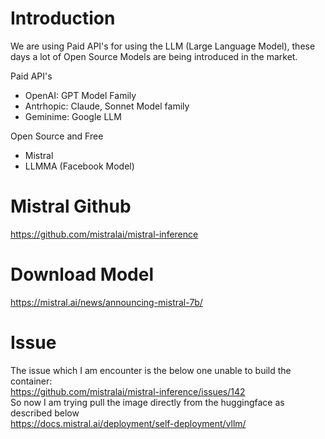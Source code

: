# Introduction

We are using Paid API's for using the LLM (Large Language Model), these days a lot of Open Source Models
are being introduced in the market.

Paid API's

- OpenAI: GPT Model Family
- Antrhopic: Claude, Sonnet Model family
- Geminime: Google LLM

Open Source and Free

- Mistral
- LLMMA (Facebook Model)


# Mistral Github

https://github.com/mistralai/mistral-inference


# Download Model

https://mistral.ai/news/announcing-mistral-7b/


# Issue

The issue which I am encounter is the below one unable to build the container:  
https://github.com/mistralai/mistral-inference/issues/142  
So now I am trying pull the image directly from the huggingface as described below  
https://docs.mistral.ai/deployment/self-deployment/vllm/  

